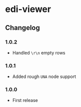 # edi-viewer
## Changelog
### 1.0.2
- Handled `\r\n` empty rows
### 1.0.1
- Added rough `UNA` node support
### 1.0.0
- First release